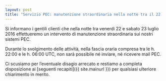 ```yaml
---
layout: post
title: "Servizio PEC: manutenzione straordinaria nella notte tra il 22 e il 23 luglio 2016"
---
```


Si informano i gentili clienti che nella notte tra venerdì 22 e sabato 23 luglio 2016 effettueremo un intervento di manutenzione straordinaria sui nostri sistemi PEC.

Durante lo svolgimento delle attività, nella fascia oraria compresa tra le h. 22:00 e le h. 06:00 UTC, non sarà possibile né inviare, né ricevere mail PEC.

Ci scusiamo per l’eventuale disagio arrecato e restiamo a completa disposizione ai [seguenti recapiti]({{ site.mainurl }}) per qualsiasi ulteriore chiarimento in merito.
